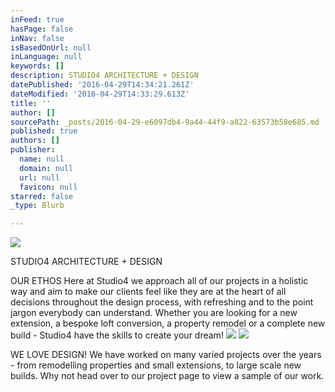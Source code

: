 ```yaml
---
inFeed: true
hasPage: false
inNav: false
isBasedOnUrl: null
inLanguage: null
keywords: []
description: STUDIO4 ARCHITECTURE + DESIGN
datePublished: '2016-04-29T14:34:21.261Z'
dateModified: '2016-04-29T14:33:29.613Z'
title: ''
author: []
sourcePath: _posts/2016-04-29-e6097db4-9a44-44f9-a822-63573b58e685.md
published: true
authors: []
publisher:
  name: null
  domain: null
  url: null
  favicon: null
starred: false
_type: Blurb

---
```

![](https://the-grid-user-content.s3-us-west-2.amazonaws.com/4128a4f4-e173-40c8-9976-3e1a0759a78c.jpg)

STUDIO4 ARCHITECTURE + DESIGN

OUR ETHOS Here at Studio4 we approach all of our projects in a holistic way and aim to make our clients feel like they are at the heart of all decisions throughout the design process, with refreshing and to the point jargon everybody can understand. Whether you are looking for a new extension, a bespoke loft conversion, a property remodel or a complete new build - Studio4 have the skills to create your dream!
![](https://the-grid-user-content.s3-us-west-2.amazonaws.com/be9cb059-dea0-42dd-9dd6-fa5a8ffd97ee.jpg)
![](https://the-grid-user-content.s3-us-west-2.amazonaws.com/696330be-efbc-49f9-bef8-efff1fbdf165.jpg)

WE LOVE DESIGN! We have worked on many varied projects over the years - from remodelling properties and small extensions, to large scale new builds. Why not head over to our project page to view a sample of our work.
